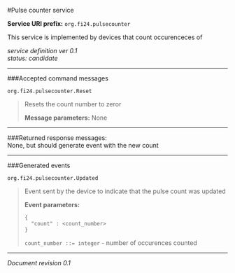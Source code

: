 #Pulse counter service

**Service URI prefix:**    `org.fi24.pulsecounter`  

This service is implemented by devices that count occurenceces of 

*service definition ver 0.1*   
*status: candidate*   

---

###Accepted command messages

`org.fi24.pulsecounter.Reset`  
> Resets the count number to zeror  
> 
> **Message parameters:** None   


---


###Returned response messages:  
None, but should generate event with the new count  

---

###Generated events

`org.fi24.pulsecounter.Updated`  
> Event sent by the device to indicate that the pulse count was updated  
> 
> **Event parameters:**   
>```
>{  
>   "count" : <count_number>
>}
>```
>
> `count_number ::= integer` - number of occurences counted  


---

*Document revision 0.1*

